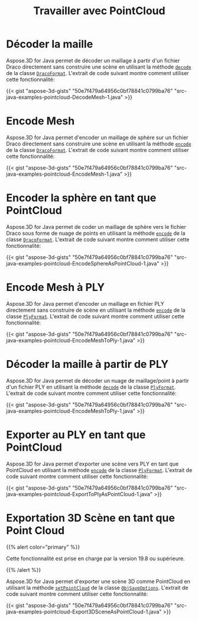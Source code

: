 ﻿---
title: Travailler avec PointCloud
type: docs
weight: 110
url: /fr/java/working-with-pointcloud/
description: Aspose.3D for Java permet de décoder un maillage à partir d'un fichier Draco directement sans construire une scène en utilisant la méthode de décodage de la classe DracoFormat.
---
# **Décoder la maille**
Aspose.3D for Java permet de décoder un maillage à partir d'un fichier Draco directement sans construire une scène en utilisant la méthode [`decode`](https://reference.aspose.com/3d/java/com.aspose.threed/DracoFormat#decode-java.lang.String-) de la classe [`DracoFormat`](https://reference.aspose.com/3d/java/com.aspose.threed/DracoFormat). L'extrait de code suivant montre comment utiliser cette fonctionnalité:



{{< gist "aspose-3d-gists" "50e7f479a64956c0bf78841c0799ba76" "src-java-examples-pointcloud-DecodeMesh-1.java" >}}
# **Encode Mesh**
Aspose.3D for Java permet d'encoder un maillage de sphère sur un fichier Draco directement sans construire une scène en utilisant la méthode [`encode`](https://reference.aspose.com/3d/java/com.aspose.threed/DracoFormat#encode-com.aspose.threed.Entity-java.lang.String-) de la classe [`DracoFormat`](https://reference.aspose.com/3d/java/com.aspose.threed/DracoFormat). L'extrait de code suivant montre comment utiliser cette fonctionnalité:



{{< gist "aspose-3d-gists" "50e7f479a64956c0bf78841c0799ba76" "src-java-examples-pointcloud-EncodeMesh-1.java" >}}
# **Encoder la sphère en tant que PointCloud**
Aspose.3D for Java permet de coder un maillage de sphère vers le fichier Draco sous forme de nuage de points en utilisant la méthode [`encode`](https://reference.aspose.com/3d/java/com.aspose.threed/DracoFormat#encode-com.aspose.threed.Entity-java.lang.String-com.aspose.threed.DracoSaveOptions-) de la classe [`DracoFormat`](https://reference.aspose.com/3d/java/com.aspose.threed/DracoFormat). L'extrait de code suivant montre comment utiliser cette fonctionnalité:



{{< gist "aspose-3d-gists" "50e7f479a64956c0bf78841c0799ba76" "src-java-examples-pointcloud-EncodeSphereAsPointCloud-1.java" >}}
# **Encode Mesh à PLY**
Aspose.3D for Java permet d'encoder un maillage en fichier PLY directement sans construire de scène en utilisant la méthode [`encode`](https://reference.aspose.com/3d/java/com.aspose.threed/PlyFormat#encode-com.aspose.threed.Entity-java.lang.String-) de la classe [`PlyFormat`](https://reference.aspose.com/3d/java/com.aspose.threed/PlyFormat). L'extrait de code suivant montre comment utiliser cette fonctionnalité:



{{< gist "aspose-3d-gists" "50e7f479a64956c0bf78841c0799ba76" "src-java-examples-pointcloud-EncodeMeshToPly-1.java" >}}
# **Décoder la maille à partir de PLY**
Aspose.3D for Java permet de décoder un nuage de maillage/point à partir d'un fichier PLY en utilisant la méthode [`decode`](https://reference.aspose.com/3d/java/com.aspose.threed/PlyFormat#decode-java.lang.String-) de la classe [`PlyFormat`](https://reference.aspose.com/3d/java/com.aspose.threed/PlyFormat). L'extrait de code suivant montre comment utiliser cette fonctionnalité:



{{< gist "aspose-3d-gists" "50e7f479a64956c0bf78841c0799ba76" "src-java-examples-pointcloud-EncodeMeshToPly-1.java" >}}
# **Exporter au PLY en tant que PointCloud**
Aspose.3D for Java permet d'exporter une scène vers PLY en tant que PointCloud en utilisant la méthode [`encode`](https://reference.aspose.com/3d/java/com.aspose.threed/PlyFormat#encode-com.aspose.threed.Entity-java.lang.String-com.aspose.threed.PlySaveOptions-) de la classe [`PlyFormat`](https://reference.aspose.com/3d/java/com.aspose.threed/PlyFormat). L'extrait de code suivant montre comment utiliser cette fonctionnalité:



{{< gist "aspose-3d-gists" "50e7f479a64956c0bf78841c0799ba76" "src-java-examples-pointcloud-ExportToPlyAsPointCloud-1.java" >}}
# **Exportation 3D Scène en tant que Point Cloud**
{{% alert color="primary" %}} 

Cette fonctionnalité est prise en charge par la version 19.8 ou supérieure.

{{% /alert %}} 

Aspose.3D for Java permet d'exporter une scène 3D comme PointCloud en utilisant la méthode [`setPointCloud`](https://reference.aspose.com/3d/java/com.aspose.threed/ObjSaveOptions#setPointCloud-boolean-) de la classe [`ObjSaveOptions`](https://reference.aspose.com/3d/java/com.aspose.threed/ObjSaveOptions). L'extrait de code suivant montre comment utiliser cette fonctionnalité:

{{< gist "aspose-3d-gists" "50e7f479a64956c0bf78841c0799ba76" "src-java-examples-pointcloud-Export3DSceneAsPointCloud-1.java" >}}
